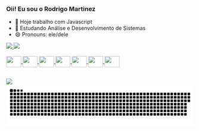 ### Oii! Eu sou o Rodrigo Martinez

- 🔭 Hoje trabalho com Javascript
- 🌱 Estudando Análise e Desenvolvimento de Sistemas
- 😄 Pronouns: ele/dele
<div>
<a href="https://beacons.ai/Digo0101">
<img height="180em" src="https://github-readme-stats.vercel.app/api?username=Digo0101&show_icons=true&theme=dark&include_all_comits=true&count_private=true"/>
<img height="180em" src="https//github-readme-stats.vercel.app/api/top=langs/?username=Digo0101&layout=compact&langs_count=16&theme=dark"/>
</div>

<div style="display: inline_block"><br>
<img align="center" height="30" width="40" src="https://cdn.jsdelivr.net/gh/devicons/devicon@latest/icons/javascript/javascript-original.svg" />
<img align="center" height="30" width="40" src="https://cdn.jsdelivr.net/gh/devicons/devicon@latest/icons/html5/html5-original.svg" />
<img align="center" height="30" width="40" src="https://cdn.jsdelivr.net/gh/devicons/devicon@latest/icons/c/c-original.svg" />
<img align="center" height="30" width="40" src="https://cdn.jsdelivr.net/gh/devicons/devicon@latest/icons/csharp/csharp-original.svg" /> <img align="center" height="30" width="40" src="https://cdn.jsdelivr.net/gh/devicons/devicon@latest/icons/mysql/mysql-original.svg" />
<img align="center" height="30" width="40" src="https://cdn.jsdelivr.net/gh/devicons/devicon@latest/icons/php/php-original.svg" />
<img align="center" height="30" width="40" src="https://cdn.jsdelivr.net/gh/devicons/devicon@latest/icons/react/react-original.svg" />   
</div>
 
##

<div>
  <a href="www.linkedin.com/in/rodrigo-martinez-longuinho-de-andrade-363424248"><img src= https://img.shields.io/badge/Gmail-D14836?style=for-the-badge&logo=gmail&logoColor=white></a>
</div>
<picture>
  <source media="(prefers-color-scheme: dark)" srcset="https://raw.githubusercontent.com/Digo0101/Digo0101/output/github-contribution-grid-snake-dark.svg">
  <source media="(prefers-color-scheme: light)" srcset="https://raw.githubusercontent.com/Digo0101/Digo0101/output/github-contribution-grid-snake.svg">
  <img alt="github contribution grid snake animation" src="https://raw.githubusercontent.com/Digo0101/Digo0101/output/github-contribution-grid-snake.svg">
</picture>
